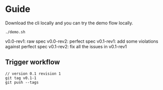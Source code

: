 # Guide

Download the cli locally and you can try the demo flow locally.
```
./demo.sh
```

v0.0-rev1: raw spec
v0.0-rev2: perfect spec
v0.1-rev1: add some violations against perfect spec
v0.1-rev2: fix all the issues in v0.1-rev1

## Trigger workflow

```
// version 0.1 revision 1
git tag v0.1-1
git push --tags
```
